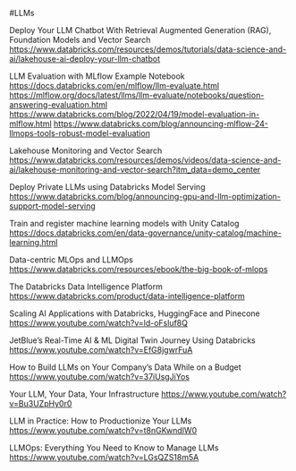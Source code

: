 #LLMs 

Deploy Your LLM Chatbot With Retrieval Augmented Generation (RAG), Foundation Models and Vector Search
https://www.databricks.com/resources/demos/tutorials/data-science-and-ai/lakehouse-ai-deploy-your-llm-chatbot

LLM Evaluation with MLflow Example Notebook
https://docs.databricks.com/en/mlflow/llm-evaluate.html
https://mlflow.org/docs/latest/llms/llm-evaluate/notebooks/question-answering-evaluation.html
https://www.databricks.com/blog/2022/04/19/model-evaluation-in-mlflow.html
https://www.databricks.com/blog/announcing-mlflow-24-llmops-tools-robust-model-evaluation

Lakehouse Monitoring and Vector Search
https://www.databricks.com/resources/demos/videos/data-science-and-ai/lakehouse-monitoring-and-vector-search?itm_data=demo_center

Deploy Private LLMs using Databricks Model Serving
https://www.databricks.com/blog/announcing-gpu-and-llm-optimization-support-model-serving

Train and register machine learning models with Unity Catalog
https://docs.databricks.com/en/data-governance/unity-catalog/machine-learning.html

Data-centric MLOps and LLMOps
https://www.databricks.com/resources/ebook/the-big-book-of-mlops

The Databricks Data Intelligence Platform
https://www.databricks.com/product/data-intelligence-platform

Scaling AI Applications with Databricks, HuggingFace and Pinecone
https://www.youtube.com/watch?v=ld-oFsluf8Q

JetBlue’s Real-Time AI & ML Digital Twin Journey Using Databricks
https://www.youtube.com/watch?v=EfG8jgwrFuA

How to Build LLMs on Your Company’s Data While on a Budget
https://www.youtube.com/watch?v=37iUsgJiYos

Your LLM, Your Data, Your Infrastructure
https://www.youtube.com/watch?v=Bu3UZpHy0r0

LLM in Practice: How to Productionize Your LLMs
https://www.youtube.com/watch?v=t8nGKwndIW0

LLMOps: Everything You Need to Know to Manage LLMs
https://www.youtube.com/watch?v=LGsQZS18m5A

